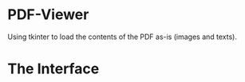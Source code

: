 # PDF-Viewer

Using tkinter to load the contents of the PDF as-is (images and texts).


# The Interface

